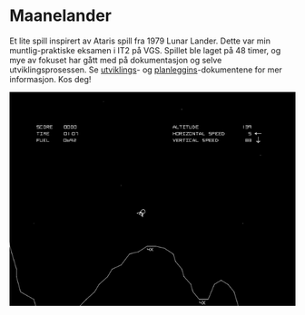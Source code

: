 # Maanelander

Et lite spill inspirert av Ataris spill fra 1979 Lunar Lander. Dette var min muntlig-praktiske eksamen i IT2 på VGS. Spillet ble laget på 48 timer, og mye av fokuset har gått med på dokumentasjon og selve utviklingsprosessen. Se [utviklings](dokumentasjon/utvikling.html)- og [planleggins](dokumentasjon/planlegging.html)-dokumentene for mer informasjon. Kos deg!

![Lunar Lander av Atari (1979)](res/images/LunarLander-Figur1.png)
